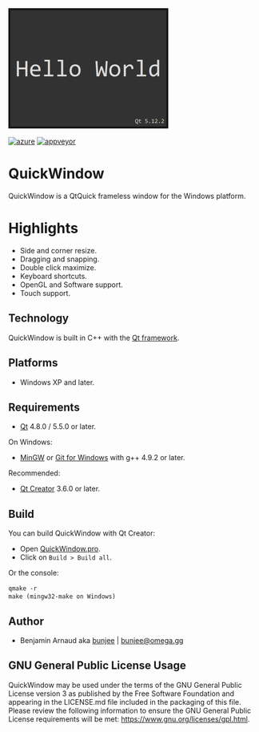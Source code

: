 <img src="QuickWindow.png" alt="QuickWindow" width="320px">

[![azure](https://dev.azure.com/bunjee/QuickWindow/_apis/build/status/3unjee.QuickWindow)](https://dev.azure.com/bunjee/QuickWindow/_build)
[![appveyor](https://ci.appveyor.com/api/projects/status/d553ojt2rtj39jhh?svg=true)](https://ci.appveyor.com/project/3unjee/quickwindow)

# QuickWindow

QuickWindow is a QtQuick frameless window for the Windows platform.<br>

# Highlights

- Side and corner resize.
- Dragging and snapping.
- Double click maximize.
- Keyboard shortcuts.
- OpenGL and Software support.
- Touch support.

## Technology

QuickWindow is built in C++ with the [Qt framework](http://github.com/qtproject).

## Platforms

- Windows XP and later.

## Requirements

- [Qt](http://download.qt.io/official_releases/qt) 4.8.0 / 5.5.0 or later.

On Windows:
- [MinGW](http://sourceforge.net/projects/mingw) or [Git for Windows](http://git-for-windows.github.io) with g++ 4.9.2 or later.

Recommended:
- [Qt Creator](http://download.qt.io/official_releases/qtcreator) 3.6.0 or later.

## Build

You can build QuickWindow with Qt Creator:
- Open [QuickWindow.pro](QuickWindow.pro).
- Click on `Build > Build all`.

Or the console:

    qmake -r
    make (mingw32-make on Windows)

## Author

- Benjamin Arnaud aka [bunjee](http://bunjee.me) | <bunjee@omega.gg>

## GNU General Public License Usage

QuickWindow may be used under the terms of the GNU General Public License version 3 as published
by the Free Software Foundation and appearing in the LICENSE.md file included in the packaging
of this file. Please review the following information to ensure the GNU General Public License
requirements will be met: https://www.gnu.org/licenses/gpl.html.
